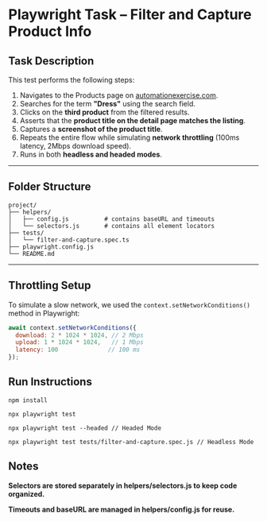 # Playwright Task – Filter and Capture Product Info

## Task Description

This test performs the following steps:

1. Navigates to the Products page on [automationexercise.com](https://automationexercise.com).
2. Searches for the term **"Dress"** using the search field.
3. Clicks on the **third product** from the filtered results.
4. Asserts that the **product title on the detail page matches the listing**.
5. Captures a **screenshot of the product title**.
6. Repeats the entire flow while simulating **network throttling** (100ms latency, 2Mbps download speed).
7. Runs in both **headless and headed modes**.

---

## Folder Structure

``` 
project/
├── helpers/
│   ├── config.js          # contains baseURL and timeouts
│   └── selectors.js       # contains all element locators
├── tests/
│   └── filter-and-capture.spec.ts
├── playwright.config.js
└── README.md

```


---

##  Throttling Setup

To simulate a slow network, we used the `context.setNetworkConditions()` method in Playwright:

```js
await context.setNetworkConditions({
  download: 2 * 1024 * 1024, // 2 Mbps
  upload: 1 * 1024 * 1024,   // 1 Mbps
  latency: 100              // 100 ms
});

```

## Run Instructions
``` 
npm install

npx playwright test

npx playwright test --headed // Headed Mode 

npx playwright test tests/filter-and-capture.spec.js // Headless Mode 

```

##  Notes

**Selectors are stored separately in helpers/selectors.js to keep code organized.**

**Timeouts and baseURL are managed in helpers/config.js for reuse.**




